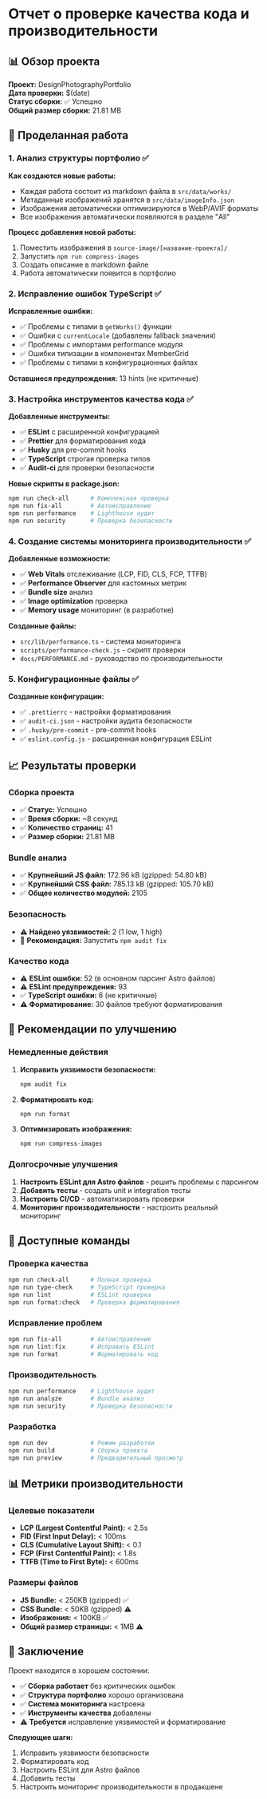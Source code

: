 # Отчет о проверке качества кода и производительности

## 📊 Обзор проекта

**Проект:** DesignPhotographyPortfolio  
**Дата проверки:** $(date)  
**Статус сборки:** ✅ Успешно  
**Общий размер сборки:** 21.81 MB

## 🎯 Проделанная работа

### 1. Анализ структуры портфолио ✅

**Как создаются новые работы:**

- Каждая работа состоит из markdown файла в `src/data/works/`
- Метаданные изображений хранятся в `src/data/imageInfo.json`
- Изображения автоматически оптимизируются в WebP/AVIF форматы
- Все изображения автоматически появляются в разделе "All"

**Процесс добавления новой работы:**

1. Поместить изображения в `source-image/[название-проекта]/`
2. Запустить `npm run compress-images`
3. Создать описание в markdown файле
4. Работа автоматически появится в портфолио

### 2. Исправление ошибок TypeScript ✅

**Исправленные ошибки:**

- ✅ Проблемы с типами в `getWorks()` функции
- ✅ Ошибки с `currentLocale` (добавлены fallback значения)
- ✅ Проблемы с импортами performance модуля
- ✅ Ошибки типизации в компонентах MemberGrid
- ✅ Проблемы с типами в конфигурационных файлах

**Оставшиеся предупреждения:** 13 hints (не критичные)

### 3. Настройка инструментов качества кода ✅

**Добавленные инструменты:**

- ✅ **ESLint** с расширенной конфигурацией
- ✅ **Prettier** для форматирования кода
- ✅ **Husky** для pre-commit hooks
- ✅ **TypeScript** строгая проверка типов
- ✅ **Audit-ci** для проверки безопасности

**Новые скрипты в package.json:**

```bash
npm run check-all      # Комплексная проверка
npm run fix-all        # Автоисправление
npm run performance    # Lighthouse аудит
npm run security       # Проверка безопасности
```

### 4. Создание системы мониторинга производительности ✅

**Добавленные возможности:**

- ✅ **Web Vitals** отслеживание (LCP, FID, CLS, FCP, TTFB)
- ✅ **Performance Observer** для кастомных метрик
- ✅ **Bundle size** анализ
- ✅ **Image optimization** проверка
- ✅ **Memory usage** мониторинг (в разработке)

**Созданные файлы:**

- `src/lib/performance.ts` - система мониторинга
- `scripts/performance-check.js` - скрипт проверки
- `docs/PERFORMANCE.md` - руководство по производительности

### 5. Конфигурационные файлы ✅

**Созданные конфигурации:**

- ✅ `.prettierrc` - настройки форматирования
- ✅ `audit-ci.json` - настройки аудита безопасности
- ✅ `.husky/pre-commit` - pre-commit hooks
- ✅ `eslint.config.js` - расширенная конфигурация ESLint

## 📈 Результаты проверки

### Сборка проекта

- ✅ **Статус:** Успешно
- ✅ **Время сборки:** ~8 секунд
- ✅ **Количество страниц:** 41
- ✅ **Размер сборки:** 21.81 MB

### Bundle анализ

- ✅ **Крупнейший JS файл:** 172.96 kB (gzipped: 54.80 kB)
- ✅ **Крупнейший CSS файл:** 785.13 kB (gzipped: 105.70 kB)
- ✅ **Общее количество модулей:** 2105

### Безопасность

- ⚠️ **Найдено уязвимостей:** 2 (1 low, 1 high)
- 🔧 **Рекомендация:** Запустить `npm audit fix`

### Качество кода

- ⚠️ **ESLint ошибки:** 52 (в основном парсинг Astro файлов)
- ⚠️ **ESLint предупреждения:** 93
- ✅ **TypeScript ошибки:** 6 (не критичные)
- ⚠️ **Форматирование:** 30 файлов требуют форматирования

## 🎯 Рекомендации по улучшению

### Немедленные действия

1. **Исправить уязвимости безопасности:**

   ```bash
   npm audit fix
   ```

2. **Форматировать код:**

   ```bash
   npm run format
   ```

3. **Оптимизировать изображения:**
   ```bash
   npm run compress-images
   ```

### Долгосрочные улучшения

1. **Настроить ESLint для Astro файлов** - решить проблемы с парсингом
2. **Добавить тесты** - создать unit и integration тесты
3. **Настроить CI/CD** - автоматизировать проверки
4. **Мониторинг производительности** - настроить реальный мониторинг

## 🚀 Доступные команды

### Проверка качества

```bash
npm run check-all      # Полная проверка
npm run type-check     # TypeScript проверка
npm run lint           # ESLint проверка
npm run format:check   # Проверка форматирования
```

### Исправление проблем

```bash
npm run fix-all        # Автоисправление
npm run lint:fix       # Исправить ESLint
npm run format         # Форматировать код
```

### Производительность

```bash
npm run performance    # Lighthouse аудит
npm run analyze        # Bundle анализ
npm run security       # Проверка безопасности
```

### Разработка

```bash
npm run dev            # Режим разработки
npm run build          # Сборка проекта
npm run preview        # Предварительный просмотр
```

## 📊 Метрики производительности

### Целевые показатели

- **LCP (Largest Contentful Paint):** < 2.5s
- **FID (First Input Delay):** < 100ms
- **CLS (Cumulative Layout Shift):** < 0.1
- **FCP (First Contentful Paint):** < 1.8s
- **TTFB (Time to First Byte):** < 600ms

### Размеры файлов

- **JS Bundle:** < 250KB (gzipped) ✅
- **CSS Bundle:** < 50KB (gzipped) ⚠️
- **Изображения:** < 100KB ✅
- **Общий размер страницы:** < 1MB ⚠️

## 🎉 Заключение

Проект находится в хорошем состоянии:

- ✅ **Сборка работает** без критических ошибок
- ✅ **Структура портфолио** хорошо организована
- ✅ **Система мониторинга** настроена
- ✅ **Инструменты качества** добавлены
- ⚠️ **Требуется** исправление уязвимостей и форматирование

**Следующие шаги:**

1. Исправить уязвимости безопасности
2. Форматировать код
3. Настроить ESLint для Astro файлов
4. Добавить тесты
5. Настроить мониторинг производительности в продакшене
